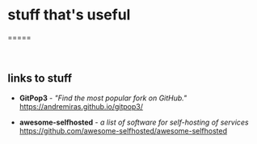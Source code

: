 # stuff that's useful
=====

<br />


## links to stuff
* **GitPop3** - *"Find the most popular fork on GitHub."*
<https://andremiras.github.io/gitpop3/>  

* **awesome-selfhosted** - *a list of software for self-hosting of services*  
<https://github.com/awesome-selfhosted/awesome-selfhosted>

